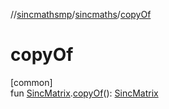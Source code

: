 //[sincmathsmp](../../index.md)/[sincmaths](index.md)/[copyOf](copy-of.md)

# copyOf

[common]\
fun [SincMatrix](-sinc-matrix/index.md).[copyOf](copy-of.md)(): [SincMatrix](-sinc-matrix/index.md)
